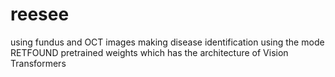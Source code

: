 # reesee
using fundus and OCT images making disease identification using the mode RETFOUND pretrained weights which has the architecture of Vision Transformers
